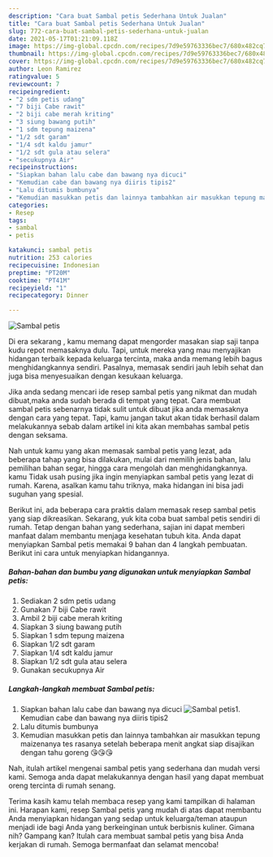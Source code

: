 ```yaml
---
description: "Cara buat Sambal petis Sederhana Untuk Jualan"
title: "Cara buat Sambal petis Sederhana Untuk Jualan"
slug: 772-cara-buat-sambal-petis-sederhana-untuk-jualan
date: 2021-05-17T01:21:09.118Z
image: https://img-global.cpcdn.com/recipes/7d9e59763336bec7/680x482cq70/sambal-petis-foto-resep-utama.jpg
thumbnail: https://img-global.cpcdn.com/recipes/7d9e59763336bec7/680x482cq70/sambal-petis-foto-resep-utama.jpg
cover: https://img-global.cpcdn.com/recipes/7d9e59763336bec7/680x482cq70/sambal-petis-foto-resep-utama.jpg
author: Leon Ramirez
ratingvalue: 5
reviewcount: 7
recipeingredient:
- "2 sdm petis udang"
- "7 biji Cabe rawit"
- "2 biji cabe merah kriting"
- "3 siung bawang putih"
- "1 sdm tepung maizena"
- "1/2 sdt garam"
- "1/4 sdt kaldu jamur"
- "1/2 sdt gula atau selera"
- "secukupnya Air"
recipeinstructions:
- "Siapkan bahan lalu cabe dan bawang nya dicuci"
- "Kemudian cabe dan bawang nya diiris tipis2"
- "Lalu ditumis bumbunya"
- "Kemudian masukkan petis dan lainnya tambahkan air masukkan tepung maizenanya tes rasanya setelah beberapa menit angkat siap disajikan dengan tahu goreng 😘😘😘"
categories:
- Resep
tags:
- sambal
- petis

katakunci: sambal petis 
nutrition: 253 calories
recipecuisine: Indonesian
preptime: "PT20M"
cooktime: "PT41M"
recipeyield: "1"
recipecategory: Dinner

---
```



![Sambal petis](https://img-global.cpcdn.com/recipes/7d9e59763336bec7/680x482cq70/sambal-petis-foto-resep-utama.jpg)

Di era  sekarang , kamu memang dapat mengorder masakan siap saji tanpa kudu repot memasaknya dulu. Tapi, untuk mereka yang mau menyajikan hidangan terbaik kepada keluarga tercinta, maka anda memang lebih bagus menghidangkannya sendiri. Pasalnya, memasak sendiri jauh lebih sehat dan juga bisa menyesuaikan dengan kesukaan keluarga.

Jika anda sedang mencari ide resep sambal petis yang nikmat dan mudah dibuat,maka anda sudah berada di tempat yang tepat. Cara membuat sambal petis  sebenarnya tidak sulit untuk dibuat jika anda memasaknya dengan cara yang tepat. Tapi, kamu jangan takut akan tidak berhasil dalam melakukannya 
sebab dalam artikel ini kita akan membahas sambal petis dengan seksama.  



Nah untuk kamu yang akan memasak sambal petis yang lezat, ada beberapa tahap yang bisa dilakukan, mulai dari memilih jenis bahan, lalu pemilihan bahan segar, hingga cara mengolah dan menghidangkannya. kamu Tidak usah pusing jika ingin menyiapkan sambal petis yang lezat di rumah. Karena, asalkan kamu  tahu triknya, maka hidangan ini bisa jadi suguhan yang spesial.

Berikut ini, ada beberapa cara praktis  dalam memasak resep sambal petis yang siap dikreasikan. Sekarang, yuk kita coba buat sambal petis sendiri di rumah. Tetap dengan bahan yang sederhana, sajian ini dapat memberi manfaat dalam membantu menjaga kesehatan tubuh kita. Anda dapat menyiapkan Sambal petis memakai 9 bahan dan 4 langkah pembuatan. Berikut ini cara untuk menyiapkan hidangannya.

<!--inarticleads1-->

##### Bahan-bahan dan bumbu yang digunakan untuk menyiapkan Sambal petis:

1. Sediakan 2 sdm petis udang
1. Gunakan 7 biji Cabe rawit
1. Ambil 2 biji cabe merah kriting
1. Siapkan 3 siung bawang putih
1. Siapkan 1 sdm tepung maizena
1. Siapkan 1/2 sdt garam
1. Siapkan 1/4 sdt kaldu jamur
1. Siapkan 1/2 sdt gula atau selera
1. Gunakan secukupnya Air




<!--inarticleads2-->

##### Langkah-langkah membuat Sambal petis:

1. Siapkan bahan lalu cabe dan bawang nya dicuci
<img src="https://img-global.cpcdn.com/steps/3aa2528d28dd1e37/160x128cq70/sambal-petis-langkah-memasak-1-foto.jpg" alt="Sambal petis">1. Kemudian cabe dan bawang nya diiris tipis2
1. Lalu ditumis bumbunya
1. Kemudian masukkan petis dan lainnya tambahkan air masukkan tepung maizenanya tes rasanya setelah beberapa menit angkat siap disajikan dengan tahu goreng 😘😘😘




Nah, itulah artikel mengenai  sambal petis  yang sederhana dan mudah versi kami. Semoga anda dapat melakukannya dengan hasil yang dapat membuat oreng tercinta di rumah senang. 

Terima kasih kamu telah membaca resep yang kami tampilkan di halaman ini. Harapan kami, resep  Sambal petis yang mudah di atas dapat membantu Anda menyiapkan hidangan yang sedap untuk keluarga/teman ataupun menjadi ide bagi Anda yang berkeinginan untuk berbisnis kuliner. Gimana nih? Gampang kan? Itulah cara membuat sambal petis yang bisa Anda kerjakan di rumah. Semoga bermanfaat dan selamat mencoba!

